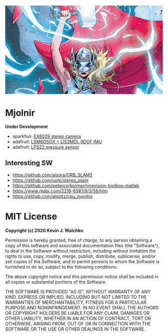 ![](pics/jane-foster.jpg)

# Mjolnir

**Under Development**

- sparkfun: [EX8029 stereo camera](https://www.sparkfun.com/products/14726)
- adafruit: [LSM6DSOX + LIS3MDL 9DOF IMU](https://www.adafruit.com/product/4517)
- adafruit: [LPS22 pressure sensor](https://www.adafruit.com/product/4633)

## Interesting SW

- https://github.com/alsora/ORB_SLAM2
- https://github.com/uoip/stereo_ptam
- https://github.com/petercorke/machinevision-toolbox-matlab
- https://www.mdpi.com/2218-6581/9/3/56/htm
- https://github.com/alspitz/cpu_monitor

# MIT License

**Copyright (c) 2020 Kevin J. Walchko**

Permission is hereby granted, free of charge, to any person obtaining a copy
of this software and associated documentation files (the "Software"), to deal
in the Software without restriction, including without limitation the rights
to use, copy, modify, merge, publish, distribute, sublicense, and/or sell
copies of the Software, and to permit persons to whom the Software is
furnished to do so, subject to the following conditions:

The above copyright notice and this permission notice shall be included in all
copies or substantial portions of the Software.

THE SOFTWARE IS PROVIDED "AS IS", WITHOUT WARRANTY OF ANY KIND, EXPRESS OR
IMPLIED, INCLUDING BUT NOT LIMITED TO THE WARRANTIES OF MERCHANTABILITY,
FITNESS FOR A PARTICULAR PURPOSE AND NONINFRINGEMENT. IN NO EVENT SHALL THE
AUTHORS OR COPYRIGHT HOLDERS BE LIABLE FOR ANY CLAIM, DAMAGES OR OTHER
LIABILITY, WHETHER IN AN ACTION OF CONTRACT, TORT OR OTHERWISE, ARISING FROM,
OUT OF OR IN CONNECTION WITH THE SOFTWARE OR THE USE OR OTHER DEALINGS IN THE
SOFTWARE.

